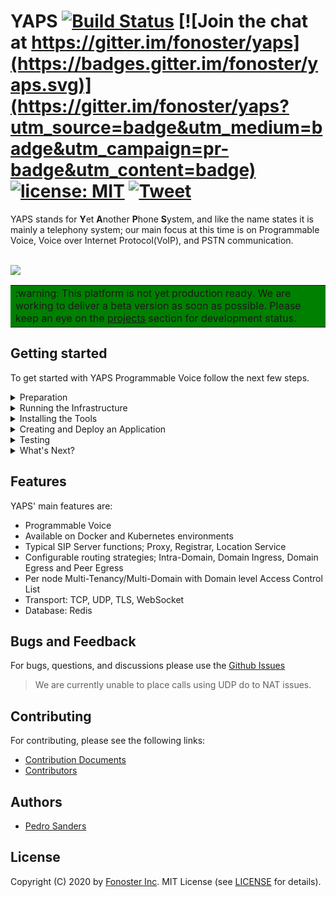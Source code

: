 
# YAPS [![Build Status](https://github.com/fonoster/yaps/workflows/integration/badge.svg)](https://github.com/fonoster/yaps/actions?workflow=integration) [![Join the chat at https://gitter.im/fonoster/yaps](https://badges.gitter.im/fonoster/yaps.svg)](https://gitter.im/fonoster/yaps?utm_source=badge&utm_medium=badge&utm_campaign=pr-badge&utm_content=badge) <a href="https://opensource.org/licenses/MIT"><img src="https://img.shields.io/badge/license-MIT-blue.svg" alt="license: MIT"></a> [![Tweet](https://img.shields.io/twitter/url/http/shields.io.svg?style=social)](https://twitter.com/intent/tweet?text=Programmable%20Voice%20&url=https://github.com/fonoster/yaps&via=fonoster&hashtags=voip,sip,webrtc,telephony)

YAPS stands for **Y**et **A**nother **P**hone **S**ystem, and like the name states it is mainly a telephony system; our main focus at this time is on Programmable Voice, Voice over Internet Protocol(VoIP), and PSTN communication.

<br />
<img src="https://raw.githubusercontent.com/fonoster/yaps/master/docs/assets/banner_yaps.png"></img>
<br />

<table border="0" width="100%" cellpadding="0" cellspacing="0" bgcolor=green>
<tr border="0">
<td border="0">
:warning: This platform is not yet production ready. We are working to deliver a beta version as soon as possible. Please keep an eye on the <a href="https://github.com/orgs/fonoster/projects">projects</a> section for development status.
</td>
</tr>
</table>

## Getting started

To get started with YAPS Programmable Voice follow the next few steps.

<details><summary>Preparation</summary>

<br />
The first step with YAPS Programmable Voice is to install all the requirements.
Refer to websites of the various products in the list bellow for detail on installation and configuration.
<br /><br />

Requirements:

- Docker Compose
- Node and NPM
- Git (optional)
- A softphone (with support for tcp)

</details>

<details><summary>Running the Infrastructure</summary>

<br />
Once all the requirements are installed, the next step is to run the infraestructure.
For that, you must clone or download YAPS git repository. The first time you run this commands
it will take awhile.

<br /><br />

Run using docker-compose

```bash
git clone https://github.com/fonoster/yaps
cd yaps
docker-compose up
```

> Work is on the way to enable YAPS for Docker Swarm and K8s.
</details>

<details><summary>Installing the Tools</summary>
 
<br />
The next step is to install the Command-Line Tool. To install the tool run the following command:
<br /><br />

```
npm install @yaps/ctl -g
```

For details on this tool please go to [ctl @ npmjs](https://www.npmjs.com/package/@yaps/ctl).
</details>

<details><summary>Creating and Deploy an Application</summary>

<br />
If everything is went to plan, it is now time to generate and deploy
your first Voice Application.
<br /><br />

```bash
mkdir voice-app
cd voice-app
yaps apps:init
yaps apps:deploy
```

For more examples go the [examples folder](/examples) in this repository.

</details>

<details><summary>Testing</summary>

To interact with your application, point your softphone to Asterisk sub-system.
Asterisk will be listening for SIP traffic on port `6060\tcp`. The testing information
is as follows:

USENAME = 1001
PASSWORD = 1234
TEST EXTENSION = 1002

</details>

<details><summary>What's Next?</summary>

Congratulations if you made it this far. The next step with YAPS is to get familiar with the [Command-Line Tool](https://www.npmjs.com/package/@yaps/ctl) and [SDK](https://github.com/fonoster/yaps/wiki/AppManager).
  
</details>

## Features

YAPS' main features are:

- Programmable Voice
- Available on Docker and Kubernetes environments
- Typical SIP Server functions; Proxy, Registrar, Location Service
- Configurable routing strategies; Intra-Domain, Domain Ingress, Domain Egress and Peer Egress
- Per node Multi-Tenancy/Multi-Domain with Domain level Access Control List
- Transport: TCP, UDP, TLS, WebSocket
- Database: Redis

## Bugs and Feedback

For bugs, questions, and discussions please use the [Github Issues](https://github.com/fonoster/yaps/issues)

> We are currently unable to place calls using UDP do to NAT issues.

## Contributing

For contributing, please see the following links:

 - [Contribution Documents](https://github.com/fonoster/yaps/blob/master/CONTRIBUTING.md)
 - [Contributors](https://github.com/fonoster/yaps/contributors)

## Authors
 - [Pedro Sanders](https://github.com/psanders)

## License
Copyright (C) 2020 by [Fonoster Inc](https://fonoster.com). MIT License (see [LICENSE](https://github.com/fonoster/yaps/blob/master/LICENSE) for details).
